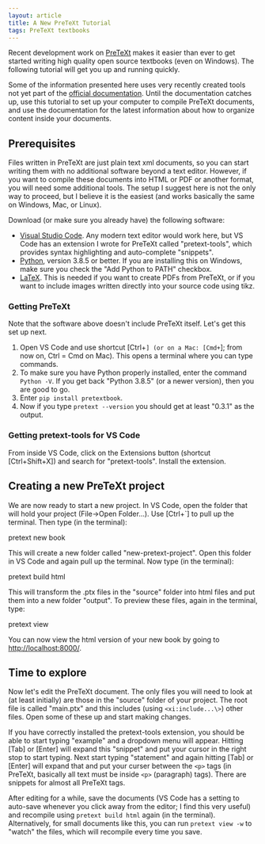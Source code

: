 ```yaml
---
layout: article
title: A New PreTeXt Tutorial
tags: PreTeXt textbooks
---
```


Recent development work on [PreTeXt](https://pretextbook.org/) makes it easier than ever to get started writing high quality open source textbooks (even on Windows).  The following tutorial will get you up and running quickly.  

Some of the information presented here uses very recently created tools not yet part of the [official documentation](https://pretextbook.org/doc/guide/html/guide-toc.html).  Until the documentation catches up, use this tutorial to set up your computer to compile PreTeXt documents, and use the documentation for the latest information about how to organize content inside your documents.

<!--more-->


## Prerequisites

Files written in PreTeXt are just plain text xml documents, so you can start writing them with no additional software beyond a text editor.  However, if you want to compile these documents into HTML or PDF or another format, you will need some additional tools.  The setup I suggest here is not the only way to proceed, but I believe it is the easiest (and works basically the same on Windows, Mac, or Linux).

Download (or make sure you already have) the following software:

* [Visual Studio Code](https://code.visualstudio.com/).  Any modern text editor would work here, but VS Code has an extension I wrote for PreTeXt called "pretext-tools", which provides syntax highlighting and auto-complete "snippets".
* [Python](https://www.python.org/downloads/), version 3.8.5 or better.  If you are installing this on Windows, make sure you check the "Add Python to PATH" checkbox.
* [LaTeX](https://www.latex-project.org/get/).  This is needed if you want to create PDFs from PreTeXt, or if you want to include images written directly into your source code using tikz.

### Getting PreTeXt

Note that the software above doesn't include PreTeXt itself.  Let's get this set up next.

1. Open VS Code and use shortcut [Ctrl+`] (or on a Mac: [Cmd+`]; from now on, Ctrl = Cmd on Mac).  This opens a terminal where you can type commands.
2. To make sure you have Python properly installed, enter the command `Python -V`.  If you get back "Python 3.8.5" (or a newer version), then you are good to go.
3. Enter `pip install pretextbook`.  
4. Now if you type `pretext --version` you should get at least "0.3.1" as the output. 

### Getting pretext-tools for VS Code

From inside VS Code, click on the Extensions button (shortcut [Ctrl+Shift+X]) and search for "pretext-tools".  Install the extension.

## Creating a new PreTeXt project

We are now ready to start a new project.  In VS Code, open the folder that will hold your project (File->Open Folder...).  Use [Ctrl+`] to pull up the terminal.  Then type (in the terminal): 

  pretext new book

This will create a new folder called "new-pretext-project".  Open this folder in VS Code and again pull up the terminal.  Now type (in the terminal):

  pretext build html

This will transform the .ptx files in the "source" folder into html files and put them into a new folder "output".  To preview these files, again in the terminal, type:

  pretext view

You can now view the html version of your new book by going to [http://localhost:8000/](http://localhost:8000/). 

## Time to explore

Now let's edit the PreTeXt document.  The only files you will need to look at (at least initially) are those in the "source" folder of your project.  The root file is called "main.ptx" and this includes (using `<xi:include...\>`) other files.  Open some of these up and start making changes.  

If you have correctly installed the pretext-tools extension, you should be able to start typing "example" and a dropdown menu will appear.  Hitting [Tab] or [Enter] will expand this "snippet" and put your cursor in the right stop to start typing.  Next start typing "statement" and again hitting [Tab] or [Enter] will expand that and put your curser between the `<p>` tags (in PreTeXt, basically all text must be inside `<p>` (paragraph) tags).  There are snippets for almost all PreTeXt tags.  

After editing for a while, save the documents (VS Code has a setting to auto-save whenever you click away from the editor; I find this very useful) and recompile using `pretext build html` again (in the terminal).  Alternatively, for small documents like this, you can run `pretext view -w` to "watch" the files, which will recompile every time you save.

